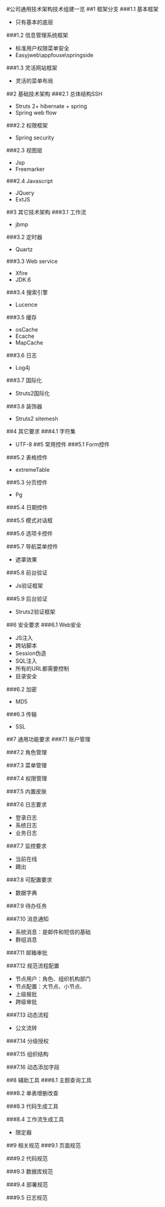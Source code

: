 #公司通用技术架构技术组建一览
##1	框架分支
###1.1	基本框架
* 只有基本的底层

###1.2	信息管理系统框架
* 标准用户权限菜单安全
* Easyjweb\appfouse\springside

###1.3	灵活网站框架
* 灵活的菜单布局


##2	基础技术架构
###2.1	总体结构SSH
* Struts 2+ hibernate + spring
* Spring web flow

###2.2	权限框架
* Spring security

###2.3	视图层
* Jsp
* Freemarker

###2.4	Javascript
* JQuery
* ExtJS

##3	其它技术架构
###3.1	工作流
* jbmp

###3.2	定时器
* Quartz

###3.3	Web service
* Xfire 
* JDK.6

###3.4	搜索引擎
* Lucence

###3.5	缓存
* osCache
* Ecache
* MapCache

###3.6	日志
* Log4j

###3.7	国际化
* Struts2国际化

###3.8	装饰器
* Struts2 sitemesh

##4	其它要求
###4.1	字符集
* UTF-8
##5	常用控件
###5.1	Form控件

###5.2	表格控件
* extremeTable

###5.3	分页控件
* Pg

###5.4	日期控件

###5.5	模式对话框

###5.6	选项卡控件

###5.7	导航菜单控件
* 遮罩效果

###5.8	前台验证
* Js验证框架

###5.9	后台验证
* Struts2验证框架

##6	安全要求
###6.1	Web安全
* JS注入
* 跨站脚本
* Session伪造
* SQL注入
* 所有的URL都需要控制
* 目录安全

###6.2	加密
* MD5

###6.3	传输
* SSL

##7	通用功能要求
###7.1	账户管理

###7.2	角色管理

###7.3	菜单管理

###7.4	权限管理

###7.5	内置皮肤

###7.6	日志要求
* 登录日志
* 系统日志
* 业务日志


###7.7	监控要求
* 当前在线
* 踢出

###7.8	可配置要求
* 数据字典

###7.9	待办任务

###7.10	消息通知
* 系统消息：是邮件和短信的基础
* 群组消息

###7.11	邮箱审批

###7.12	规范流程配置
* 节点用户：角色、组织机构部门
* 节点配置：大节点、小节点、
* 上级报批
* 跨级审批

###7.13	动态流程
* 公文流转

###7.14	分级授权

###7.15	组织结构

###7.16	动态添加字段


##8	辅助工具
###8.1	主题查询工具

###8.2	单表增删改查

###8.3	代码生成工具

###8.4	工作流生成工具
* 限定器

##9	相关规范
###9.1	页面规范

###9.2	代码规范

###9.3	数据库规范

###9.4	部署规范

###9.5	日志规范

